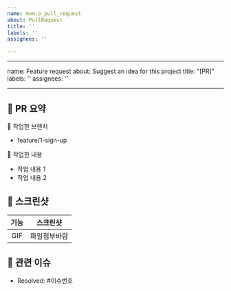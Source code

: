 ```yaml
---
name: mom.o_pull_request
about: PullRequest
title: ''
labels: ''
assignees: ''

---
```


---
name: Feature request
about: Suggest an idea for this project
title: "[PR]"
labels: ''
assignees: ''

---

## 🐶 PR 요약

🔨 작업한 브랜치
- feature/1-sign-up

🔨 작업한 내용
- 작업 내용 1
- 작업 내용 2

## 📸 스크린샷
|기능|스크린샷|
|:--:|:--:|
|GIF|파일첨부바람|

## 🚩 관련 이슈
- Resolved: #이슈번호
